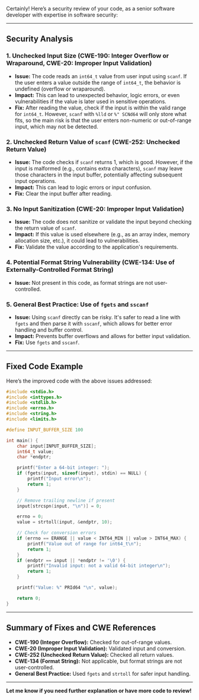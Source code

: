 Certainly! Here’s a security review of your code, as a senior software developer with expertise in software security:

---

## Security Analysis

### 1. **Unchecked Input Size (CWE-190: Integer Overflow or Wraparound, CWE-20: Improper Input Validation)**
- **Issue:** The code reads an `int64_t` value from user input using `scanf`. If the user enters a value outside the range of `int64_t`, the behavior is undefined (overflow or wraparound).
- **Impact:** This can lead to unexpected behavior, logic errors, or even vulnerabilities if the value is later used in sensitive operations.
- **Fix:** After reading the value, check if the input is within the valid range for `int64_t`. However, `scanf` with `%lld` or `%" SCNd64` will only store what fits, so the main risk is that the user enters non-numeric or out-of-range input, which may not be detected.

### 2. **Unchecked Return Value of `scanf` (CWE-252: Unchecked Return Value)**
- **Issue:** The code checks if `scanf` returns 1, which is good. However, if the input is malformed (e.g., contains extra characters), `scanf` may leave those characters in the input buffer, potentially affecting subsequent input operations.
- **Impact:** This can lead to logic errors or input confusion.
- **Fix:** Clear the input buffer after reading.

### 3. **No Input Sanitization (CWE-20: Improper Input Validation)**
- **Issue:** The code does not sanitize or validate the input beyond checking the return value of `scanf`.
- **Impact:** If this value is used elsewhere (e.g., as an array index, memory allocation size, etc.), it could lead to vulnerabilities.
- **Fix:** Validate the value according to the application's requirements.

### 4. **Potential Format String Vulnerability (CWE-134: Use of Externally-Controlled Format String)**
- **Issue:** Not present in this code, as format strings are not user-controlled.

### 5. **General Best Practice: Use of `fgets` and `sscanf`**
- **Issue:** Using `scanf` directly can be risky. It's safer to read a line with `fgets` and then parse it with `sscanf`, which allows for better error handling and buffer control.
- **Impact:** Prevents buffer overflows and allows for better input validation.
- **Fix:** Use `fgets` and `sscanf`.

---

## **Fixed Code Example**

Here’s the improved code with the above issues addressed:

```c
#include <stdio.h>
#include <inttypes.h>
#include <stdlib.h>
#include <errno.h>
#include <string.h>
#include <limits.h>

#define INPUT_BUFFER_SIZE 100

int main() {
    char input[INPUT_BUFFER_SIZE];
    int64_t value;
    char *endptr;

    printf("Enter a 64-bit integer: ");
    if (fgets(input, sizeof(input), stdin) == NULL) {
        printf("Input error\n");
        return 1;
    }

    // Remove trailing newline if present
    input[strcspn(input, "\n")] = 0;

    errno = 0;
    value = strtoll(input, &endptr, 10);

    // Check for conversion errors
    if (errno == ERANGE || value < INT64_MIN || value > INT64_MAX) {
        printf("Value out of range for int64_t\n");
        return 1;
    }
    if (endptr == input || *endptr != '\0') {
        printf("Invalid input: not a valid 64-bit integer\n");
        return 1;
    }

    printf("Value: %" PRId64 "\n", value);

    return 0;
}
```

---

## **Summary of Fixes and CWE References**

- **CWE-190 (Integer Overflow):** Checked for out-of-range values.
- **CWE-20 (Improper Input Validation):** Validated input and conversion.
- **CWE-252 (Unchecked Return Value):** Checked all return values.
- **CWE-134 (Format String):** Not applicable, but format strings are not user-controlled.
- **General Best Practice:** Used `fgets` and `strtoll` for safer input handling.

---

**Let me know if you need further explanation or have more code to review!**